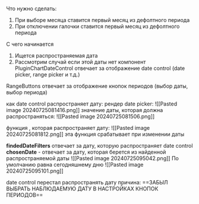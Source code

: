 Что нужно сделать:
1) При выборе месяца ставится первый месяц из дефолтного периода
2) При отключении галочки ставится первый месяц из дефолтного периода


С чего начинается

1) Ищется распространяемая дата
2) Рассмотрим случай если этой даты нет
компонент PluginChartDateControl отвечает за отображение date control (date picker, range picker и т.д.)


RangeButtons отвечает за отображение кнопок периодов (выбор даты, выбор периода)




как date control распространяет дату:
рендер date picker:
![[Pasted image 20240725081416.png]]
значение даты, которая должна распространяться: ![[Pasted image 20240725081506.png]]

функция , которая распространяет дату:
![[Pasted image 20240725081812.png]]
эта функция срабатывает при изменении даты

**findedDateFilters** отвечает за дату, которую распространяет date control
**chosenDate** - отвечает за дату, которая берется из найденной распространяемой даты ![[Pasted image 20240725095042.png]]
По умолчанию равна сегодняшнему дню ![[Pasted image 20240725095101.png]]



date control перестал распространять дату
причина:
==ЗАБЫЛ ВЫБРАТЬ НАБЛЮДАЕМУЮ ДАТУ В НАСТРОЙКАХ КНОПОК ПЕРИОДОВ==